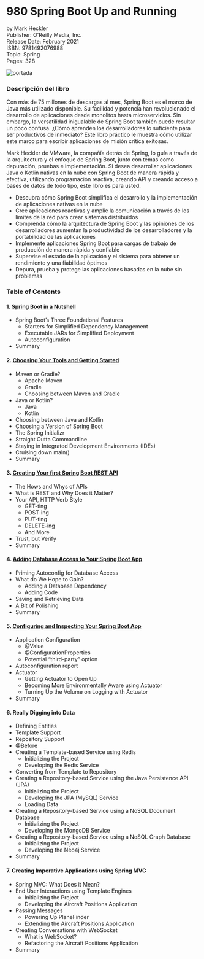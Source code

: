 # 980 Spring Boot Up and Running

by Mark Heckler<br>
Publisher: O'Reilly Media, Inc.<br>
Release Date: February 2021<br>
ISBN: 9781492076988<br>
Topic: Spring<br>
Pages: 328<br>

![portada](https://github.com/adolfodelarosades/Java/blob/master/temarios/980_Spring_Boot_Up_and_Running/images/980-portada.png)

### Descripción del libro

Con más de 75 millones de descargas al mes, Spring Boot es el marco de Java más utilizado disponible. Su facilidad y potencia han revolucionado el desarrollo de aplicaciones desde monolitos hasta microservicios. Sin embargo, la versatilidad inigualable de Spring Boot también puede resultar un poco confusa. ¿Cómo aprenden los desarrolladores lo suficiente para ser productivos de inmediato? Este libro práctico le muestra cómo utilizar este marco para escribir aplicaciones de misión crítica exitosas.

Mark Heckler de VMware, la compañía detrás de Spring, lo guía a través de la arquitectura y el enfoque de Spring Boot, junto con temas como depuración, pruebas e implementación. Si desea desarrollar aplicaciones Java o Kotlin nativas en la nube con Spring Boot de manera rápida y efectiva, utilizando programación reactiva, creando API y creando acceso a bases de datos de todo tipo, este libro es para usted.

* Descubra cómo Spring Boot simplifica el desarrollo y la implementación de aplicaciones nativas en la nube
* Cree aplicaciones reactivas y amplíe la comunicación a través de los límites de la red para crear sistemas distribuidos
* Comprenda cómo la arquitectura de Spring Boot y las opiniones de los desarrolladores aumentan la productividad de los desarrolladores y la portabilidad de las aplicaciones
* Implemente aplicaciones Spring Boot para cargas de trabajo de producción de manera rápida y confiable
* Supervise el estado de la aplicación y el sistema para obtener un rendimiento y una fiabilidad óptimos
* Depura, prueba y protege las aplicaciones basadas en la nube sin problemas

### Table of Contents

#### 1. [Spring Boot in a Nutshell](980_Spring_Boot_Up_and_Running/01_Spring_Boot_in_a_Nutshell.md)

* Spring Boot’s Three Foundational Features
   * Starters for Simplified Dependency Management
   * Executable JARs for Simplified Deployment
   * Autoconfiguration
* Summary

#### 2. [Choosing Your Tools and Getting Started](980_Spring_Boot_Up_and_Running/02_Choosing_Your_Tools_and_Getting_Started.md)

* Maven or Gradle?
   * Apache Maven
   * Gradle
   * Choosing between Maven and Gradle
* Java or Kotlin?
   * Java
   * Kotlin
* Choosing between Java and Kotlin
* Choosing a Version of Spring Boot
* The Spring Initializr
* Straight Outta Commandline
* Staying in Integrated Development Environments (IDEs)
* Cruising down main()
* Summary

#### 3. [Creating Your first Spring Boot REST API](980_Spring_Boot_Up_and_Running/03_Creating_Your_first_Spring_Boot_REST_API.md)

* The Hows and Whys of APIs
* What is REST and Why Does it Matter?
* Your API, HTTP Verb Style
   * GET-ting
   * POST-ing
   * PUT-ting
   * DELETE-ing
   * And More
* Trust, but Verify
* Summary

#### 4. [Adding Database Access to Your Spring Boot App](980_Spring_Boot_Up_and_Running/04_Adding_Database_Access_to_Your_Spring_Boot_App.md)

* Priming Autoconfig for Database Access
* What do We Hope to Gain?
   * Adding a Database Dependency
   * Adding Code
* Saving and Retrieving Data
* A Bit of Polishing
* Summary

#### 5. [Configuring and Inspecting Your Spring Boot App](980_Spring_Boot_Up_and_Running/05_Configuring_and_Inspecting_Your_Spring_Boot_App.md)

* Application Configuration
   * @Value
   * @ConfigurationProperties
   * Potential “third-party” option
* Autoconfiguration report
* Actuator
   * Getting Actuator to Open Up
   * Becoming More Environmentally Aware using Actuator
   * Turning Up the Volume on Logging with Actuator
* Summary

#### 6. Really Digging into Data

* Defining Entities
* Template Support
* Repository Support
* @Before
* Creating a Template-based Service using Redis
   * Initializing the Project
   * Developing the Redis Service
* Converting from Template to Repository
* Creating a Repository-based Service using the Java Persistence API (JPA)
   * Initializing the Project
   * Developing the JPA (MySQL) Service
   * Loading Data
* Creating a Repository-based Service using a NoSQL Document Database
   * Initializing the Project
   * Developing the MongoDB Service
* Creating a Repository-based Service using a NoSQL Graph Database
   * Initializing the Project
  * Developing the Neo4j Service
* Summary

#### 7. Creating Imperative Applications using Spring MVC

* Spring MVC: What Does it Mean?
* End User Interactions using Template Engines
   * Initializing the Project
   * Developing the Aircraft Positions Application
* Passing Messages
   * Powering Up PlaneFinder
   * Extending the Aircraft Positions Application
* Creating Conversations with WebSocket
   * What is WebSocket?
   * Refactoring the Aircraft Positions Application
* Summary
